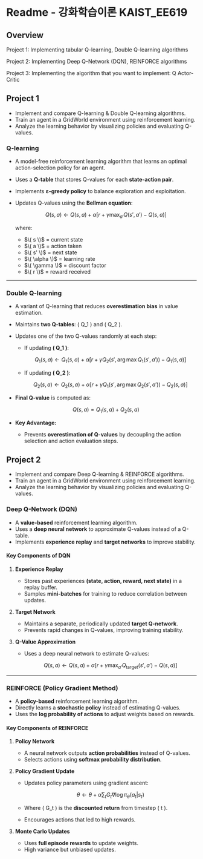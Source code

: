 # **Readme - 강화학습이론 KAIST_EE619**
## **Overview**
Project 1: Implementing tabular Q-learning, Double Q-learning algorithms

Project 2: Implementing Deep Q-Network (DQN), REINFORCE algorithms

Project 3: Implementing the algorithm that you want to implement: Q Actor-Critic

## **Project 1**
- Implement and compare Q-learning & Double Q-learning algorithms.
- Train an agent in a GridWorld environment using reinforcement learning.
- Analyze the learning behavior by visualizing policies and evaluating Q-values.

### **Q-learning**
- A model-free reinforcement learning algorithm that learns an optimal action-selection policy for an agent.
- Uses a **Q-table** that stores Q-values for each **state-action pair**.
- Implements **ε-greedy policy** to balance exploration and exploitation.
- Updates Q-values using the **Bellman equation**:

  $$Q(s,a) \leftarrow Q(s,a) + \alpha \left[ r + \gamma \max_{a'} Q(s', a') - Q(s,a) \right]$$

  where:
  - $\( s \)$ = current state
  - $\( a \)$ = action taken
  - $\( s' \)$ = next state
  - $\( \alpha \)$ = learning rate
  - $\( \gamma \)$ = discount factor
  - $\( r \)$ = reward received

---

### **Double Q-learning**
- A variant of Q-learning that reduces **overestimation bias** in value estimation.
- Maintains **two Q-tables**: \( Q_1 \) and \( Q_2 \).
- Updates one of the two Q-values randomly at each step:
  - If updating **\( Q_1 \)**:

    $$Q_1(s,a) \leftarrow Q_1(s,a) + \alpha \left[ r + \gamma Q_2(s', \arg\max Q_1(s', a')) - Q_1(s,a) \right]$$

  - If updating **\( Q_2 \)**:

    $$Q_2(s,a) \leftarrow Q_2(s,a) + \alpha \left[ r + \gamma Q_1(s', \arg\max Q_2(s', a')) - Q_2(s,a) \right]$$

- **Final Q-value** is computed as:

  $$Q(s, a) = Q_1(s, a) + Q_2(s, a)$$

- **Key Advantage:**  
  - Prevents **overestimation of Q-values** by decoupling the action selection and action evaluation steps.
 
## **Project 2**
- Implement and compare Deep Q-learning & REINFORCE algorithms.
- Train an agent in a GridWorld environment using reinforcement learning.
- Analyze the learning behavior by visualizing policies and evaluating Q-values.

### **Deep Q-Network (DQN)**
- A **value-based** reinforcement learning algorithm.
- Uses a **deep neural network** to approximate Q-values instead of a Q-table.
- Implements **experience replay** and **target networks** to improve stability.

#### **Key Components of DQN**
1. **Experience Replay**  
   - Stores past experiences **(state, action, reward, next state)** in a replay buffer.  
   - Samples **mini-batches** for training to reduce correlation between updates.

2. **Target Network**  
   - Maintains a separate, periodically updated **target Q-network**.  
   - Prevents rapid changes in Q-values, improving training stability.

3. **Q-Value Approximation**  
   - Uses a deep neural network to estimate Q-values:  
   
     $$Q(s,a) \leftarrow Q(s,a) + \alpha \left[ r + \gamma \max_{a'} Q_{\text{target}}(s', a') - Q(s,a) \right]$$

---

### **REINFORCE (Policy Gradient Method)**
- A **policy-based** reinforcement learning algorithm.
- Directly learns a **stochastic policy** instead of estimating Q-values.
- Uses the **log probability of actions** to adjust weights based on rewards.

#### **Key Components of REINFORCE**
1. **Policy Network**  
   - A neural network outputs **action probabilities** instead of Q-values.
   - Selects actions using **softmax probability distribution**.

2. **Policy Gradient Update**  
   - Updates policy parameters using gradient ascent:  
   
     $$\theta \leftarrow \theta + \alpha \sum_{t} G_t \nabla \log \pi_{\theta} (a_t | s_t)$$

   - Where \( G_t \) is the **discounted return** from timestep \( t \).
   - Encourages actions that led to high rewards.

3. **Monte Carlo Updates**  
   - Uses **full episode rewards** to update weights.
   - High variance but unbiased updates.

